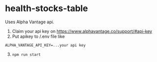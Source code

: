 # health-stocks-table

Uses Alpha Vantage api.
1. Claim your api key on https://www.alphavantage.co/support/#api-key
2. Put apikey to <project-root>/.env file like
```
ALPHA_VANTAGE_API_KEY=...your api key
```
3. `npm run start`
